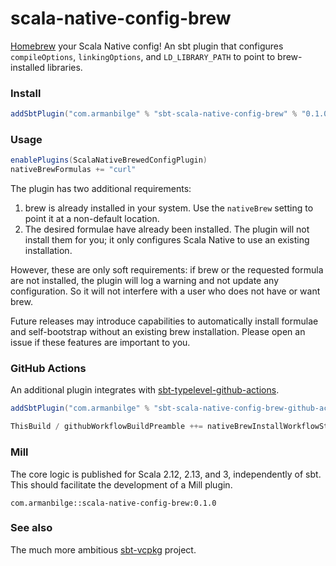 # scala-native-config-brew

[Homebrew](https://brew.sh/) your Scala Native config! An sbt plugin that configures `compileOptions`, `linkingOptions`, and `LD_LIBRARY_PATH` to point to brew-installed libraries.

### Install

```scala
addSbtPlugin("com.armanbilge" % "sbt-scala-native-config-brew" % "0.1.0")
```

### Usage

```scala
enablePlugins(ScalaNativeBrewedConfigPlugin)
nativeBrewFormulas += "curl"
```

The plugin has two additional requirements:
1. brew is already installed in your system. Use the `nativeBrew` setting to point it at a non-default location.
2. The desired formulae have already been installed. The plugin will not install them for you; it only configures Scala Native to use an existing installation.

However, these are only soft requirements: if brew or the requested formula are not installed, the plugin will log a warning and not update any configuration. So it will not interfere with a user who does not have or want brew.

Future releases may introduce capabilities to automatically install formulae and self-bootstrap without an existing brew installation. Please open an issue if these features are important to you.

### GitHub Actions

An additional plugin integrates with [sbt-typelevel-github-actions](https://typelevel.org/sbt-typelevel/gha.html).

```scala
addSbtPlugin("com.armanbilge" % "sbt-scala-native-config-brew-github-actions" % "0.1.0")

ThisBuild / githubWorkflowBuildPreamble ++= nativeBrewInstallWorkflowSteps.value
```

### Mill

The core logic is published for Scala 2.12, 2.13, and 3, independently of sbt. This should facilitate the development of a Mill plugin.

```
com.armanbilge::scala-native-config-brew:0.1.0
```

### See also

The much more ambitious [sbt-vcpkg](sbt-vcpkg) project.
